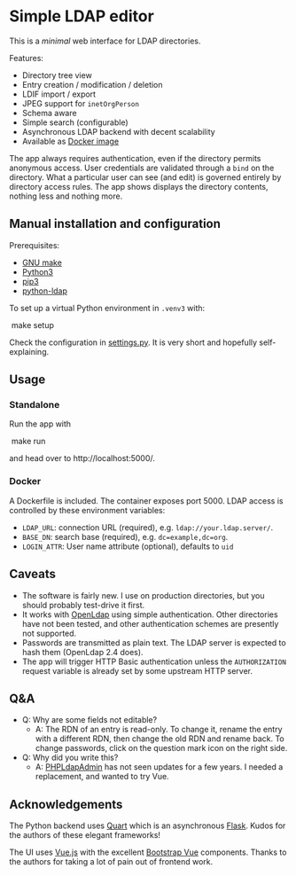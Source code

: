 # Simple LDAP editor

This is a *minimal* web interface for LDAP directories. 

Features:
* Directory tree view
* Entry creation / modification / deletion
* LDIF import / export
* JPEG support for `inetOrgPerson`
* Schema aware
* Simple search (configurable)
* Asynchronous LDAP backend with decent scalability
* Available as [Docker image](https://hub.docker.com/r/dnknth/ldap-ui/)

The app always requires authentication, even if the directory permits anonymous access. User credentials are validated through a `bind` on the directory. What a particular user can see (and edit) is governed entirely by directory access rules. The app shows displays the directory contents, nothing less and nothing more. 

## Manual installation and configuration

Prerequisites:
* [GNU make](https://www.gnu.org/software/make/)
* [Python3](https://www.python.org)
* [pip3](https://packaging.python.org/tutorials/installing-packages/)
* [python-ldap](https://pypi.org/project/python-ldap/)

To set up a virtual Python environment in `.venv3` with:

​    make setup

Check the configuration in [settings.py](settings.py). It is very short and hopefully self-explaining. 

## Usage

### Standalone

Run the app with

​    make run

and head over to http://localhost:5000/.

### Docker

A Dockerfile is included. The container exposes port 5000. LDAP access is controlled by these environment variables:

* `LDAP_URL`: connection URL (required), e.g. `ldap://your.ldap.server/`.
* `BASE_DN`: search base (required), e.g. `dc=example,dc=org`.
* `LOGIN_ATTR`: User name attribute (optional), defaults to `uid`

## Caveats

* The software is fairly new. I use on production directories, but you should probably test-drive it first.
* It works with [OpenLdap](http://www.openldap.org) using simple authentication. Other directories have not been tested, and other authentication schemes are presently not supported.
* Passwords are transmitted as plain text. The LDAP server is expected to hash them (OpenLdap 2.4 does).
* The app will trigger HTTP Basic authentication unless the `AUTHORIZATION` request variable is already set by some upstream HTTP server.

## Q&A

* Q: Why are some fields not editable?
  * A: The RDN of an entry is read-only. To change it, rename the entry with a different RDN, then change the old RDN and rename back. To change passwords, click on the question mark icon on the right side.
* Q: Why did you write this?
  * A: [PHPLdapAdmin](http://phpldapadmin.sf.net/) has not seen updates for a few years. I needed a replacement, and wanted to try Vue.

## Acknowledgements

The Python backend uses [Quart](https://pgjones.gitlab.io/quart/index.html) which is an asynchronous [Flask](http://flask.pocoo.org/). Kudos for the authors of these elegant frameworks!

The UI uses [Vue.js](https://vuejs.org) with the excellent [Bootstrap Vue](https://bootstrap-vue.js.org) components. Thanks to the authors for taking a lot of pain out of frontend work.
